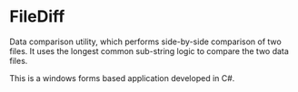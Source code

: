 # FileDiff
Data comparison utility, which performs side-by-side comparison of two files. It uses the longest common sub-string logic to compare the two data files.

This is a windows forms based application developed in C#.
